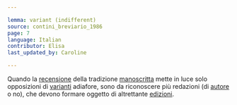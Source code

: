 ```yaml
---

lemma: variant (indifferent)
source: contini_breviario_1986
page: 7
language: Italian
contributor: Elisa
last_updated_by: Caroline

---
```


Quando la [recensione](recensio.html) della tradizione [manoscritta](manuscript.html) mette in luce solo opposizioni di [varianti](variant.html) adiafore, sono da riconoscere più redazioni (di [autore](author.html) o no), che devono formare oggetto di altrettante [edizioni](editionCritical.html).
